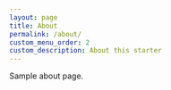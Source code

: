 ```yaml
---
layout: page
title: About
permalink: /about/
custom_menu_order: 2
custom_description: About this starter
---
```


Sample about page.
